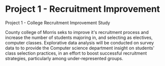 #   Project 1 - Recruitment Improvement
 Project 1 - College Recruitment Improvement Study
 
County college of Morris seks to improve it's recruitment process and increase the number of students majoring in, and selecting as electives, computer classes. Explorative data analysis will be conducted on survey data to to provide the Computer science department insight on students' class selection practices, in an effort to boost successful recruitment strategies, particularly among under-represented groups.
